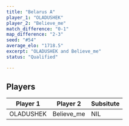 ```yaml
---
title: "Belarus A"
player_1: "OLADUSHEK"
player_2: "Believe_me"
match_difference: "0-1"
map_difference: "2-3"
seed: "#54"
average_elo: "1718.5"
excerpt: "OLADUSHEK and Believe_me"
status: "Qualified"

---
```

## Players

| Player 1 | Player 2 | Subsitute |
| -- | -- | -- |
| OLADUSHEK | Believe_me | NIL |
